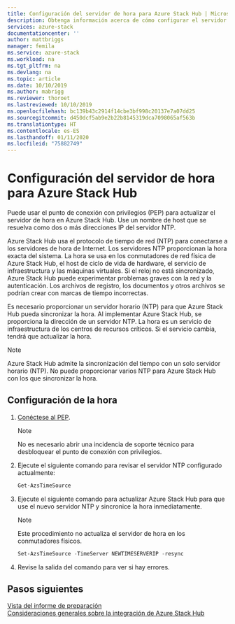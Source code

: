 ```yaml
---
title: Configuración del servidor de hora para Azure Stack Hub | Microsoft Docs
description: Obtenga información acerca de cómo configurar el servidor de hora para Azure Stack Hub.
services: azure-stack
documentationcenter: ''
author: mattbriggs
manager: femila
ms.service: azure-stack
ms.workload: na
ms.tgt_pltfrm: na
ms.devlang: na
ms.topic: article
ms.date: 10/10/2019
ms.author: mabrigg
ms.reviewer: thoroet
ms.lastreviewed: 10/10/2019
ms.openlocfilehash: bc139b43c2914f14cbe3bf998c20137e7a07dd25
ms.sourcegitcommit: d450dcf5ab9e2b22b8145319dca7098065af563b
ms.translationtype: HT
ms.contentlocale: es-ES
ms.lasthandoff: 01/11/2020
ms.locfileid: "75882749"
---
```

# <a name="configure-the-time-server-for-azure-stack-hub"></a>Configuración del servidor de hora para Azure Stack Hub

Puede usar el punto de conexión con privilegios (PEP) para actualizar el servidor de hora en Azure Stack Hub. Use un nombre de host que se resuelva como dos o más direcciones IP del servidor NTP.

Azure Stack Hub usa el protocolo de tiempo de red (NTP) para conectarse a los servidores de hora de Internet. Los servidores NTP proporcionan la hora exacta del sistema. La hora se usa en los conmutadores de red física de Azure Stack Hub, el host de ciclo de vida de hardware, el servicio de infraestructura y las máquinas virtuales. Si el reloj no está sincronizado, Azure Stack Hub puede experimentar problemas graves con la red y la autenticación. Los archivos de registro, los documentos y otros archivos se podrían crear con marcas de tiempo incorrectas.

Es necesario proporcionar un servidor horario (NTP) para que Azure Stack Hub pueda sincronizar la hora. Al implementar Azure Stack Hub, se proporciona la dirección de un servidor NTP. La hora es un servicio de infraestructura de los centros de recursos críticos. Si el servicio cambia, tendrá que actualizar la hora.

> [!NOTE]
> Azure Stack Hub admite la sincronización del tiempo con un solo servidor horario (NTP). No puede proporcionar varios NTP para Azure Stack Hub con los que sincronizar la hora.

## <a name="configure-time"></a>Configuración de la hora

1. [Conéctese al PEP](azure-stack-privileged-endpoint.md). 
    > [!Note]  
    > No es necesario abrir una incidencia de soporte técnico para desbloquear el punto de conexión con privilegios.

2. Ejecute el siguiente comando para revisar el servidor NTP configurado actualmente:

    ```PowerShell
    Get-AzsTimeSource
    ```

3. Ejecute el siguiente comando para actualizar Azure Stack Hub para que use el nuevo servidor NTP y sincronice la hora inmediatamente.

    > [!Note]  
    > Este procedimiento no actualiza el servidor de hora en los conmutadores físicos.

    ```PowerShell
    Set-AzsTimeSource -TimeServer NEWTIMESERVERIP -resync
    ```

4. Revise la salida del comando para ver si hay errores.


## <a name="next-steps"></a>Pasos siguientes

[Vista del informe de preparación](azure-stack-validation-report.md)  
[Consideraciones generales sobre la integración de Azure Stack Hub](azure-stack-datacenter-integration.md)  
